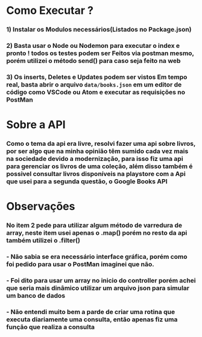# Como Executar ?
### 1) Instalar os Modulos necessários(Listados no Package.json)

### 2) Basta usar o Node ou Nodemon para executar o index e pronto ! todos os testes podem ser Feitos via postman mesmo, porém utilizei o método send() para caso seja feito na web

### 3) Os inserts, Deletes e Updates podem ser vistos Em tempo real, basta abrir o arquivo `data/books.json` em um editor de código como VSCode ou Atom e executar as requisições no PostMan

# Sobre a API
### Como o tema da api era livre, resolvi fazer uma api sobre livros, por ser algo que na minha opinião têm sumido cada vez mais na sociedade devido a modernização, para isso fiz uma api para gerenciar os livros de uma coleção, além disso também é possivel consultar livros disponíveis na playstore com a Api que usei para a segunda questão, o Google Books API 


# Observações
### No item 2 pede para utilizar algum método de varredura de array, neste item usei apenas o .map() porém no resto da api também utilizei o .filter()

### - Não sabia se era necessário interface gráfica, porém como foi pedido para usar o PostMan imaginei que não.

### - Foi dito para usar um array no inicio do controller porém achei que seria mais dinâmico utilizar um arquivo json para simular um banco de dados

### - Não entendi muito bem a parde de criar uma rotina que executa diariamente uma consulta, então apenas fiz uma função que realiza a consulta